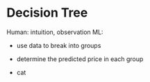 # Decision Tree

Human: intuition, observation
ML: 
- use data to break into groups
- determine the predicted price in each group

- cat
